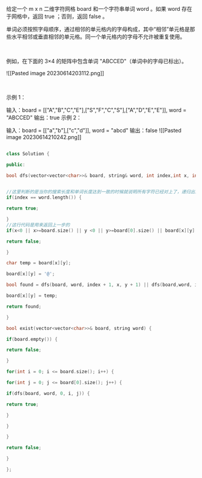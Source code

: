给定一个 m x n 二维字符网格 board 和一个字符串单词 word 。如果 word 存在于网格中，返回 true ；否则，返回 false 。

单词必须按照字母顺序，通过相邻的单元格内的字母构成，其中“相邻”单元格是那些水平相邻或垂直相邻的单元格。同一个单元格内的字母不允许被重复使用。

 

例如，在下面的 3×4 的矩阵中包含单词 "ABCCED"（单词中的字母已标出）。

![[Pasted image 20230614203112.png]]

 

示例 1：

输入：board = [["A","B","C","E"],["S","F","C","S"],["A","D","E","E"]], word = "ABCCED"
输出：true
示例 2：

输入：board = [["a","b"],["c","d"]], word = "abcd"
输出：false
![[Pasted image 20230614210242.png]]
```c++
  
class Solution {

public:

bool dfs(vector<vector<char>>& board, string& word, int index,int x, int y) {

  
//这里判断的是当你的搜索长度和单词长度达到一致的时候就说明所有字符已经对上了，递归出口一定要在
if(index == word.length()) {

return true;

}
//这行代码是用来返回上一步的
if(x<0 || x>=board.size() || y <0 || y>=board[0].size() || board[x][y] != word[index]) {

return false;

}

char temp = board[x][y];

board[x][y] = '@';

bool found = dfs(board, word, index + 1, x, y + 1) || dfs(board,word, index + 1, x + 1, y) || dfs(board,word,index + 1,x-1,y) || dfs(board, word,index + 1,x,y-1);

board[x][y] = temp;

return found;

}

bool exist(vector<vector<char>>& board, string word) {

if(board.empty()) {

return false;

}

for(int i = 0; i <= board.size(); i++) {

for(int j = 0; j <= board[0].size(); j++) {

if(dfs(board, word, 0, i, j)) {

return true;

}

}

}

return false;

}

};
```
